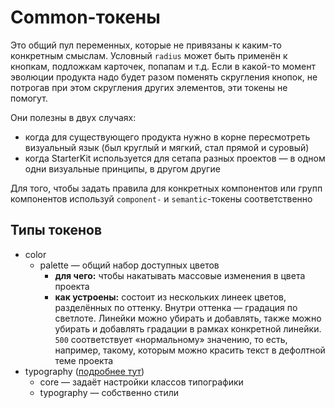 # Common-токены

Это общий пул переменных, которые не привязаны к каким-то конкретным смыслам. Условный `radius` может быть применён к кнопкам, подложкам карточек, попапам и т.д. Если в какой-то момент эволюции продукта надо будет разом поменять скругления кнопок, не потрогав при этом скругления других элементов, эти токены не помогут.

Они полезны в двух случаях:
- когда для существующего продукта нужно в корне пересмотреть визуальный язык (был круглый и мягкий, стал прямой и суровый)
- когда StarterKit используется для сетапа разных проектов — в одном одни визуальные принципы, в другом другие

Для того, чтобы задать правила для конкретных компонентов или групп компонентов используй `component-` и `semantic`-токены соответственно

## Типы токенов

- color
  - palette — общий набор доступных цветов
    - **для чего:** чтобы накатывать массовые изменения в цвета проекта
    - **как устроены:** состоит из нескольких линеек цветов, разделённых по оттенку. Внутри оттенка — градация по светлоте. Линейки можно убирать и добавлять, также можно убирать и добавлять градации в рамках конкретной линейки. `500` соответствует «нормальному» значению, то есть, например, такому, которым можно красить текст в дефолтной теме проекта
- typography ([подробнее тут](typography/README.md))
  - core — задаёт настройки классов типографики
  - typography — собственно стили